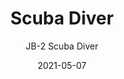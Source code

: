 ---
image_primary: "img/JB+Scuba+Diver+Art.jpg"
image_secondary: "img/JB+Scuba+Diver+Interior.jpg"
subtitle: "JB-2 Scuba Diver"
tags: 
  - "Wall Coverings"
title: "Scuba Diver"
href: "https://www.areaenvironments.com/order/scubadiver"
designer: "Jennifer Bouron"
category: "Wall Coverings"
manufacturer: "Area Environments"
slug: "/manufacturers/area-environments/wall-coverings/jennifer-bouron-scuba-diver"
date: "2021-05-07"
---